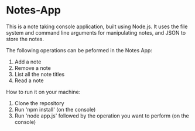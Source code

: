 # Notes-App
This is a note taking console application, built using Node.js. It uses the file system and command line arguments for manipulating notes, and JSON to store the notes.

The following operations can be peformed in the Notes App:

1. Add a note
2. Remove a note
3. List all the note titles
4. Read a note

How to run it on your machine:

1. Clone the repository
2. Run 'npm install' (on the console)
3. Run 'node app.js' followed by the operation you want to perform (on the console)
